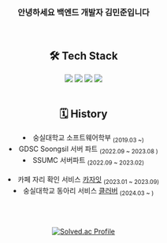 <div align="center">
<div>
  <h3>안녕하세요 백엔드 개발자 김민준입니다</h3>
</div>
<br>
<div>
  <h2>🛠️ Tech Stack</h2>
  <span>
    <img src="https://img.shields.io/badge/java-007396?style=for-the-badge&logo=java&logoColor=white">
    <img src="https://img.shields.io/badge/springboot-6DB33F?style=for-the-badge&logo=springboot&logoColor=white">
    <img src="https://img.shields.io/badge/Hibernate-59666C?style=for-the-badge&logo=Hibernate&logoColor=white">
    <img src="https://img.shields.io/badge/MySQL-4479A1?style=for-the-badge&logo=MySQL&logoColor=white">
  </span>
</div>
<br>


## 🗓 History 

  <div align=center>

  <li>숭실대학교 소프트웨어학부 <sub>(2019.03 ~)</sub></li>
  <li>GDSC Soongsil 서버 파트</a> <sub>(2022.09 ~ 2023.08 )</sub></li>
  <li>SSUMC 서버파트</a> <sub>(2022.09 ~ 2023.02)</sub></li>
  <br>
  <li>카페 자리 확인 서비스 <a href="https://github.com/CaZaIt/CaZaIt-Server">카자잇</a> <sub>(2023.01 ~ 2023.09)</sub></li>
 <li>숭실대학교 동아리 서비스 <a href="https://github.com/Clubber2024/Clubber-Server">클러버</a> <sub>(2024.03 ~ )</sub></li>

<br></br>

[![Solved.ac Profile](http://mazassumnida.wtf/api/v2/generate_badge?boj=kmj1229)](https://solved.ac/백준아이디/)
</div>

<!--
**kidmillionaire1229/kidmillionaire1229** is a ✨ _special_ ✨ repository because its `README.md` (this file) appears on your GitHub profile.

Here are some ideas to get you started:

- 🔭 I’m currently working on ...
- 🌱 I’m currently learning ...
- 👯 I’m looking to collaborate on ...
- 🤔 I’m looking for help with ...
- 💬 Ask me about ...
- 📫 How to reach me: ...
- 😄 Pronouns: ...
- ⚡ Fun fact: ...
-->
